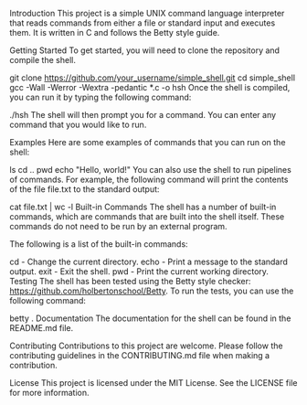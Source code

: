 Introduction
This project is a simple UNIX command language interpreter that reads commands from either a file or standard input and executes them. It is written in C and follows the Betty style guide.

Getting Started
To get started, you will need to clone the repository and compile the shell.

git clone https://github.com/your_username/simple_shell.git
cd simple_shell
gcc -Wall -Werror -Wextra -pedantic *.c -o hsh
Once the shell is compiled, you can run it by typing the following command:

./hsh
The shell will then prompt you for a command. You can enter any command that you would like to run.

Examples
Here are some examples of commands that you can run on the shell:

ls
cd ..
pwd
echo "Hello, world!"
You can also use the shell to run pipelines of commands. For example, the following command will print the contents of the file file.txt to the standard output:

cat file.txt | wc -l
Built-in Commands
The shell has a number of built-in commands, which are commands that are built into the shell itself. These commands do not need to be run by an external program.

The following is a list of the built-in commands:

cd - Change the current directory.
echo - Print a message to the standard output.
exit - Exit the shell.
pwd - Print the current working directory.
Testing
The shell has been tested using the Betty style checker: https://github.com/holbertonschool/Betty. To run the tests, you can use the following command:

betty .
Documentation
The documentation for the shell can be found in the README.md file.

Contributing
Contributions to this project are welcome. Please follow the contributing guidelines in the CONTRIBUTING.md file when making a contribution.

License
This project is licensed under the MIT License. See the LICENSE file for more information.
